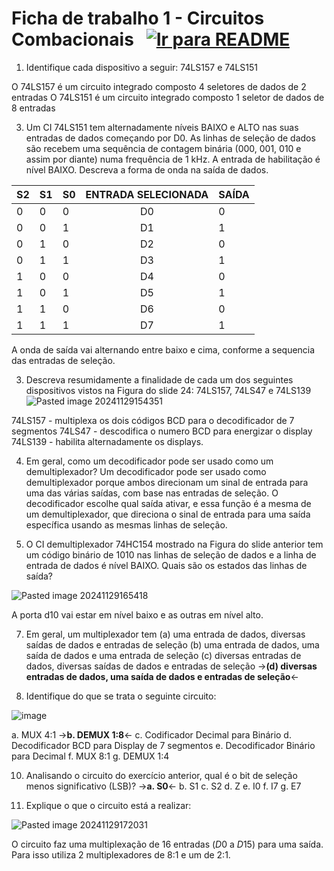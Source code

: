 # Ficha de trabalho 1 - Circuitos Combacionais &nbsp; [![Ir para README](https://img.shields.io/badge/Indice-Verde?style=for-the-badge)](../../README.md#indice)

1. Identifique cada dispositivo a seguir: 74LS157 e 74LS151

O 74LS157 é um circuito integrado composto 4 seletores de dados de 2 entradas
O 74LS151 é um circuito integrado composto 1 seletor de dados de 8 entradas

3. Um CI 74LS151 tem alternadamente níveis BAIXO e ALTO nas suas entradas de dados começando por D0. As linhas de seleção de dados são recebem uma sequência de contagem binária (000, 001, 010 e assim por diante) numa frequência de 1 kHz. A entrada de habilitação é nível BAIXO. Descreva a forma de onda na saída de dados.


| S2  | S1  | S0  | ENTRADA SELECIONADA | SAÍDA |
| --- | --- | --- | :-----------------: | ----- |
| 0   | 0   | 0   |         D0          | 0     |
| 0   | 0   | 1   |         D1          | 1     |
| 0   | 1   | 0   |         D2          | 0     |
| 0   | 1   | 1   |         D3          | 1     |
| 1   | 0   | 0   |         D4          | 0     |
| 1   | 0   | 1   |         D5          | 1     |
| 1   | 1   | 0   |         D6          | 0     |
| 1   | 1   | 1   |         D7          | 1     |

A onda de saída vai alternando entre baixo e cima, conforme a sequencia das entradas de seleção.

3. Descreva resumidamente a finalidade de cada um dos seguintes dispositivos vistos na Figura do slide 24: 74LS157, 74LS47 e 74LS139
![Pasted image 20241129154351](https://github.com/user-attachments/assets/8dc6a2f3-65f1-4d73-a93e-02da8c661319)

74LS157 -  multiplexa os dois códigos BCD para o decodificador de 7 segmentos
74LS47 -  descodifica o numero BCD para energizar o display
74LS139 -  habilita alternadamente os displays.

4. Em geral, como um decodificador pode ser usado como um demultiplexador?
Um decodificador pode ser usado como demultiplexador porque ambos direcionam um sinal de entrada para uma das várias saídas, com base nas entradas de seleção. O decodificador escolhe qual saída ativar, e essa função é a mesma de um demultiplexador, que direciona o sinal de entrada para uma saída específica usando as mesmas linhas de seleção.

5. O CI demultiplexador 74HC154 mostrado na Figura do slide anterior tem um código binário de 1010 nas linhas de seleção de dados e a linha de entrada de dados é nível BAIXO. Quais são os estados das linhas de saída?

![Pasted image 20241129165418](https://github.com/user-attachments/assets/db892d63-6d4b-44d0-bede-b693bb1987fb)

A porta d10 vai estar em nível baixo e as outras em nível alto.

7. Em geral, um multiplexador tem 
(a) uma entrada de dados, diversas saídas de dados e entradas de seleção 
(b) uma entrada de dados, uma saída de dados e uma entrada de seleção 
(c) diversas entradas de dados, diversas saídas de dados e entradas de seleção 
->**(d) diversas entradas de dados, uma saída de dados e entradas de seleção**<-

8. Identifique do que se trata o seguinte circuito:

![image](https://github.com/user-attachments/assets/efbca069-dd37-4c04-af05-07a3d20e54c3)

a. MUX 4:1 
->**b. DEMUX 1:8**<-
c. Codificador Decimal para Binário 
d. Decodificador BCD para Display de 7 segmentos 
e. Decodificador Binário para Decimal
f. MUX 8:1 
g. DEMUX 1:4 

10. Analisando o circuito do exercício anterior, qual é o bit de seleção menos significativo (LSB)?
->**a. S0**<-
b. S1 
c. S2 
d. Z 
e. I0
f. I7 
g. E7 


11. Explique o que o circuito está a realizar:

![Pasted image 20241129172031](https://github.com/user-attachments/assets/2f0995cd-e328-44d7-84bc-1d862d84de81)

O circuito faz uma multiplexação de 16 entradas ($D0$ a $D15$) para uma saída. Para isso utiliza 2 multiplexadores de 8:1 e um de 2:1.

